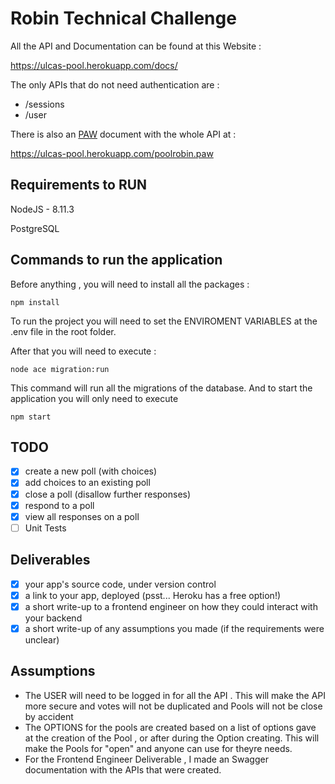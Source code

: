 # Robin Technical Challenge

All the API and Documentation can be found at this Website :

https://ulcas-pool.herokuapp.com/docs/

The only APIs that do not need authentication are : 

* /sessions
* /user

There is also an [PAW](https://paw.cloud/) document with the whole API at : 

https://ulcas-pool.herokuapp.com/poolrobin.paw


## Requirements to RUN

NodeJS - 8.11.3

PostgreSQL 

## Commands to run the application

Before anything , you will need to install all the packages : 

` npm install `

To run the project you will need to set the ENVIROMENT VARIABLES at the .env file in the root folder.

After that you will need to execute : 

` node ace migration:run `

This command will run all the migrations of the database.
And to start the application you will only need to execute 

` npm start `

## TODO

 * [x] create a new poll (with choices)
 * [x] add choices to an existing poll
 * [x] close a poll (disallow further responses)
 * [x] respond to a poll
 * [x] view all responses on a poll
 * [ ] Unit Tests

## Deliverables

 * [x] your app's source code, under version control
 * [x] a link to your app, deployed (psst... Heroku has a free option!)
 * [x] a short write-up to a frontend engineer on how they could interact with your backend
 * [x] a short write-up of any assumptions you made (if the requirements were unclear)

## Assumptions

* The USER will need to be logged in for all the API . This will make the API more secure and votes will not be duplicated and Pools will not be close by accident
* The OPTIONS for the pools are created based on a list of options gave at the creation of the Pool , or after during the Option creating. This will make the Pools for "open" and anyone can use for theyre needs. 
* For the Frontend Engineer Deliverable , I made an Swagger documentation with the APIs that were created.

